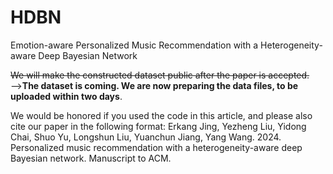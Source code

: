 # HDBN
Emotion-aware Personalized Music Recommendation with a Heterogeneity-aware Deep Bayesian Network


~~We will make the constructed dataset public after the paper is accepted.~~——>**The dataset is coming. We are now preparing the data files, to be uploaded within two days**.


We would be honored if you used the code in this article, and please also cite our paper in the following format:
Erkang Jing, Yezheng Liu, Yidong Chai, Shuo Yu, Longshun Liu, Yuanchun Jiang, Yang Wang. 2024. Personalized music recommendation with a heterogeneity-aware deep
Bayesian network. Manuscript to ACM.
